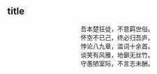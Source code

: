 ## title


<center>吾本楚狂徒，不意羁世俗。</center>    
<center>怀空不已己，终必归吾庐。</center>    
<center>悖论八九章，滥词十余首。</center>    
<center>谈笑有风雅，地僻无丝竹。</center>  
<center>守愚陋室际，不言志未酬。</center>